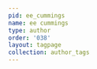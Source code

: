 ```yaml
---
pid: ee_cummings
name: ee cummings
type: author
order: '038'
layout: tagpage
collection: author_tags
---
```

